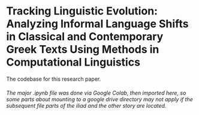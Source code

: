 # Tracking Linguistic Evolution: Analyzing Informal Language Shifts in Classical and Contemporary Greek Texts Using Methods in Computational Linguistics

The codebase for this research paper.

###### The major .ipynb file was done via Google Colab, then imported here, so some parts about mounting to a google drive directory may not apply if the subsequent file parts of the iliad and the other story are located.
